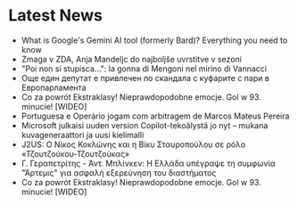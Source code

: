 # Latest News
-  What is Google's Gemini AI tool (formerly Bard)? Everything you need to know
-  Zmaga v ZDA, Anja Mandeljc do najboljše uvrstitve v sezoni
-  "Poi non si stupisca...": la gonna di Mengoni nel mirino di Vannacci
-  Още един депутат е привлечен по скандала с куфарите с пари в Европарламента
-  Co za powrót Ekstraklasy! Nieprawdopodobne emocje. Gol w 93. minucie! [WIDEO]
-  Portuguesa e Operário jogam com arbitragem de Marcos Mateus Pereira
-  Microsoft julkaisi uuden version Copilot-tekoälystä jo nyt – mukana kuvageneraattori ja uusi kielimalli
-  J2US: Ο Νίκος Κοκλώνης και η Βίκυ Σταυροπούλου σε ρόλο «Τζουτζούκου-Τζουτζούκας»
-  Γ. Γεραπετρίτης - Άντ. Μπλίνκεν: Η Ελλάδα υπέγραψε τη συμφωνία "Άρτεμις" για ασφαλή εξερεύνηση του διαστήματος
-  Co za powrót Ekstraklasy! Nieprawdopodobne emocje. Gol w 93. minucie! [WIDEO]
